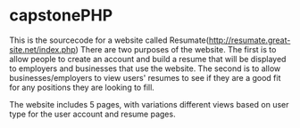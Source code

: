 # capstonePHP

This is the sourcecode for a website called Resumate(http://resumate.great-site.net/index.php)
There are two purposes of the website. The first is to allow people to create an account and build a resume that will be
displayed to employers and businesses that use the website. The second is to allow businesses/employers to view users'
resumes to see if they are a good fit for any positions they are looking to fill.

The website includes 5 pages, with variations different views based on user type for the user account and resume pages.
